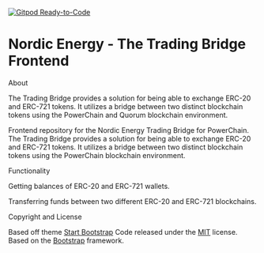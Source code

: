[![Gitpod Ready-to-Code](https://img.shields.io/badge/Gitpod-Ready--to--Code-blue?logo=gitpod)](https://gitpod.io/#https://github.com/BitFinance-Co/exchange-frontend) 


# Nordic Energy - The Trading Bridge Frontend

About

The Trading Bridge provides a solution for being able to exchange ERC-20 and ERC-721 tokens. It utilizes a bridge between two distinct blockchain tokens using the PowerChain and Quorum blockchain environment.

Frontend repository for the Nordic Energy Trading Bridge for PowerChain. The Trading Bridge provides a solution for being able to exchange ERC-20 and ERC-721 tokens. It utilizes a bridge between two distinct blockchain tokens using the PowerChain blockchain environment.


Functionality

Getting balances of ERC-20 and ERC-721 wallets.

Transferring funds between two different ERC-20 and ERC-721 blockchains.


Copyright and License

Based off theme [Start Bootstrap](https://startbootstrap.com)
Code released under the [MIT](https://github.com/BlackrockDigital/startbootstrap-grayscale/blob/gh-pages/LICENSE) license.
Based on the [Bootstrap](http://getbootstrap.com/) framework.
